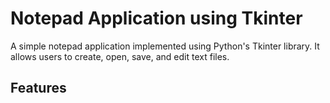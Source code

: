 # Notepad Application using Tkinter

A simple notepad application implemented using Python's Tkinter library. It allows users to create, open, save, and edit text files.

## Features


